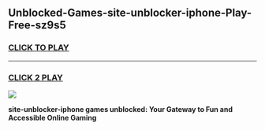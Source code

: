 
## Unblocked-Games-site-unblocker-iphone-Play-Free-sz9s5
<h3>
<a href="https://premium76.site?title=site-unblocker-iphone&ref=21A">CLICK TO PLAY</a></h3>
<hr>

<h3>
<a href="https://premium76.site?title=site-unblocker-iphone&ref=21A">CLICK 2 PLAY</a>
  
</h3>

<a href="https://premium76.site?title=site-unblocker-iphone&ref=21A"><img src="https://clearcache.store/games.png"></a>


**site-unblocker-iphone games unblocked: Your Gateway to Fun and Accessible Online Gaming**
